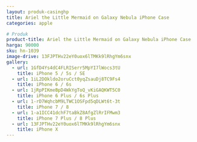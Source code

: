 ```yaml
---
layout: produk-casinghp
title: Ariel the Little Mermaid on Galaxy Nebula iPhone Case
categories: apple

# Produk
product-title: Ariel the Little Mermaid on Galaxy Nebula iPhone Case
harga: 90000
sku: hn-1039
image-drive: 13FJPTHv22eY0uox6lTMKk9lRhgYm6snx
gallery:
  - url: 1GfD4Ys4dC4FLRISerr5MpYI7lWocs3tU
    title: iPhone 5 / 5s / SE
  - url: 1iL2DOkldo2oruCct0yqZsauDj8TC9Fs4
    title: iPhone 6 / 6s
  - url: 1jRpPIKmeBpD4WkYgToQ_vKiGAQKWT5C0
    title: iPhone 6 Plus / 6s Plus
  - url: 1-rD7WqhcbM9LTWC1OSFpd5qDLWt6t-3t
    title: iPhone 7 / 8
  - url: 1-a1ICC41dchF7taBkZ8AfgZlRrIFMwm3
    title: iPhone 7 Plus / 8 Plus
  - url: 13FJPTHv22eY0uox6lTMKk9lRhgYm6snx
    title: iPhone X
---
```

